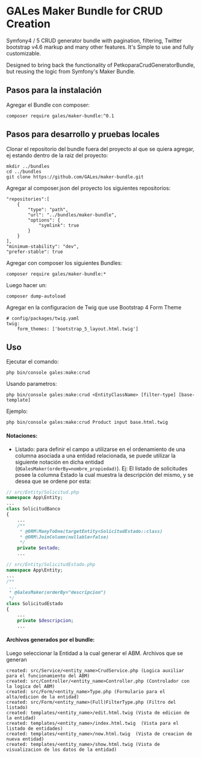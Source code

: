 # GALes Maker Bundle for CRUD Creation

Symfony4 / 5 CRUD generator bundle with pagination, filtering, Twitter bootstrap v4.6 markup and many other features. 
It's Simple to use and fully customizable.

Designed to bring back the functionality of PetkoparaCrudGeneratorBundle, but reusing the logic from Symfony's Maker Bundle.

## Pasos para la instalación

Agregar el Bundle con composer:

    composer require gales/maker-bundle:^0.1

## Pasos para desarrollo y pruebas locales
Clonar el repositorio del bundle fuera del proyecto al que se quiera agregar, ej estando dentro de la raiz del proyecto:

    mkdir ../bundles
    cd ../bundles
    git clone https://github.com/GALes/maker-bundle.git

Agregar al composer.json del proyecto los siguientes repositorios:

    "repositories":[
        {
            "type": "path",
            "url": "../bundles/maker-bundle",
            "options": {
                "symlink": true
            }
        }
    ],
    "minimum-stability": "dev",
    "prefer-stable": true
    
Agregar con composer los siguientes Bundles:

    composer require gales/maker-bundle:*

Luego hacer un:

    composer dump-autoload

Agregar en la configuracion de Twig que use Bootstrap 4 Form Theme

    # config/packages/twig.yaml
    twig:
        form_themes: ['bootstrap_5_layout.html.twig']
        
## Uso
Ejecutar el comando:

    php bin/console gales:make:crud

Usando parametros:

    php bin/console gales:make:crud <EntityClassName> [filter-type] [base-template]

  Ejemplo:

    php bin/console gales:make:crud Product input base.html.twig


#### Notaciones:
- Listado: para definir el campo a utilizarse en el ordenamiento de una columna asociada a una entidad relacionada, 
  se puede utilizar la siguiente notación en dicha entidad (`@GalesMaker(orderBy=nombre_propiedad)`). Ej: El listado de 
  solicitudes posee la columna Estado la cual muestra la descripción del mismo, y se desea que se ordene por esta:

```php
// src/Entity/Solicitud.php
namespace App\Entity;
...
class SolicitudBanco
{
    ...
    /**
     * @ORM\ManyToOne(targetEntity=SolicitudEstado::class)
     * @ORM\JoinColumn(nullable=false)
     */
    private $estado;
    ...
```

```php
// src/Entity/SolicitudEstado.php
namespace App\Entity;
...
/**
 ...
 * @GalesMaker(orderBy="descripcion")
 */
class SolicitudEstado
{
    ...
    private $descripcion;
    ...

```
  

#### Archivos generados por el bundle:

Luego seleccionar la Entidad a la cual generar el ABM. Archivos que se generan

    created: src/Service/<entity_name>CrudService.php (Logica auxiliar para el funcionamiento del ABM)
    created: src/Controller/<entity_name>Controller.php (Controlador con la logica del ABM)
    created: src/Form/<entity_name>Type.php (Formulario para el alta/edicion de la entidad)
    created: src/Form/<entity_name>(Full)FilterType.php (Filtro del listado)
    created: templates/<entity_name>/edit.html.twig (Vista de edicion de la entidad)
    created: templates/<entity_name>/index.html.twig  (Vista para el listado de entidades)
    created: templates/<entity_name>/new.html.twig  (Vista de creacion de nueva entidad)
    created: templates/<entity_name>/show.html.twig (Vista de visualizacion de los datos de la entidad)
